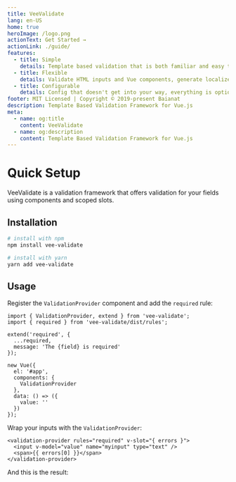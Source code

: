 ```yaml
---
title: VeeValidate
lang: en-US
home: true
heroImage: /logo.png
actionText: Get Started →
actionLink: ./guide/
features:
  - title: Simple
    details: Template based validation that is both familiar and easy to setup.
  - title: Flexible
    details: Validate HTML inputs and Vue components, generate localized errors, Extendable, It does it all.
  - title: Configurable
    details: Config that doesn't get into your way, everything is optional.
footer: MIT Licensed | Copyright © 2019-present Baianat
description: Template Based Validation Framework for Vue.js
meta:
  - name: og:title
    content: VeeValidate
  - name: og:description
    content: Template Based Validation Framework for Vue.js
---
```


# Quick Setup

VeeValidate is a validation framework that offers validation for your fields using components and scoped slots.

## Installation

```bash
# install with npm
npm install vee-validate

# install with yarn
yarn add vee-validate
```

## Usage

Register the `ValidationProvider` component and add the `required` rule:

```js{1,2,4,5,6,7,12}
import { ValidationProvider, extend } from 'vee-validate';
import { required } from 'vee-validate/dist/rules';

extend('required', {
  ...required,
  message: 'The {field} is required'
});

new Vue({
  el: '#app',
  components: {
    ValidationProvider
  },
  data: () => ({
    value: ''
  })
});
```

Wrap your inputs with the `ValidationProvider`:

```html{1,4}
<validation-provider rules="required" v-slot="{ errors }">
  <input v-model="value" name="myinput" type="text" />
  <span>{{ errors[0] }}</span>
</validation-provider>
```

And this is the result:

<RuleDemo rule="required" />
